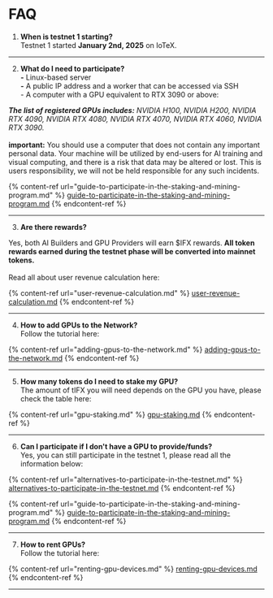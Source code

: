 # FAQ

1. **When is testnet 1 starting?** \
   Testnet 1 started **January 2nd, 2025** on IoTeX.

***

2. **What do I need to participate?**\
   **-** Linux-based server\
   **-** A public IP address and a worker that can be accessed via SSH\
   \- A computer with a GPU equivalent to RTX 3090 or above:

_**The list of registered GPUs includes:** NVIDIA H100, NVIDIA H200, NVIDIA RTX 4090, NVIDIA RTX 4080, NVIDIA RTX 4070, NVIDIA RTX 4060, NVIDIA RTX 3090._\
\
**important:** You should use a computer that does not contain any important personal data. Your machine will be utilized by end-users for AI training and visual computing, and there is a risk that data may be altered or lost. This is users responsibility, we will not be held responsible for any such incidents.

{% content-ref url="guide-to-participate-in-the-staking-and-mining-program.md" %}
[guide-to-participate-in-the-staking-and-mining-program.md](guide-to-participate-in-the-staking-and-mining-program.md)
{% endcontent-ref %}

***

3. **Are there rewards?**

Yes, both AI Builders and GPU Providers will earn $IFX rewards. **All token rewards earned during the testnet phase will be converted into mainnet tokens.** \
\
Read all about user revenue calculation here:

{% content-ref url="user-revenue-calculation.md" %}
[user-revenue-calculation.md](user-revenue-calculation.md)
{% endcontent-ref %}

***

4. **How to add GPUs to the Network?**\
   Follow the tutorial here:

{% content-ref url="adding-gpus-to-the-network.md" %}
[adding-gpus-to-the-network.md](adding-gpus-to-the-network.md)
{% endcontent-ref %}

***

5. **How many tokens do I need to stake my GPU?**\
   The amount of tIFX you will need depends on the GPU you have, please check the table here:

{% content-ref url="gpu-staking.md" %}
[gpu-staking.md](gpu-staking.md)
{% endcontent-ref %}

***

6. **Can I participate if I don't have a GPU to provide/funds?**\
   Yes, you can still participate in the testnet 1, please read all the information below:

{% content-ref url="alternatives-to-participate-in-the-testnet.md" %}
[alternatives-to-participate-in-the-testnet.md](alternatives-to-participate-in-the-testnet.md)
{% endcontent-ref %}

{% content-ref url="guide-to-participate-in-the-staking-and-mining-program.md" %}
[guide-to-participate-in-the-staking-and-mining-program.md](guide-to-participate-in-the-staking-and-mining-program.md)
{% endcontent-ref %}

***

7. **How to rent GPUs?**\
   Follow the tutorial here:&#x20;

{% content-ref url="renting-gpu-devices.md" %}
[renting-gpu-devices.md](renting-gpu-devices.md)
{% endcontent-ref %}

***
